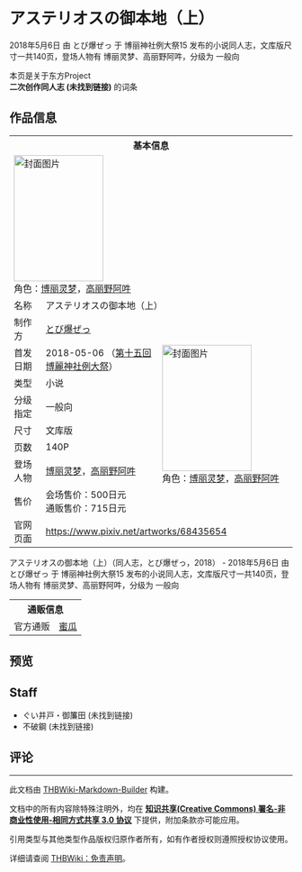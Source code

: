 # アステリオスの御本地（上）

<!-- source html: G:\repos\THBWiki-Markdown-Builder\THBWikiMarkdown\Temp\main\7\72\ns0%3A%E3%82%A2%E3%82%B9%E3%83%86%E3%83%AA%E3%82%AA%E3%82%B9%E3%81%AE%E5%BE%A1%E6%9C%AC%E5%9C%B0%EF%BC%88%E4%B8%8A%EF%BC%89.html -->

2018年5月6日 由 とび爆ぜっ 于 博丽神社例大祭15 发布的小说同人志，文库版尺寸一共140页，登场人物有 博丽灵梦、高丽野阿吽，分级为 一般向

本页是关于东方Project  
 **二次创作同人志 (未找到链接)** 的词条
## 作品信息

<table><tbody><tr><th colspan="3">基本信息</th></tr><tr><td class="cover-artwork-mobile" colspan="2"><a href="./文件-アステリオスの御本地（上）封面.jpg.md" class="image" title="封面图片"><img alt="封面图片" src="https://upload.thwiki.cc/thumb/2/2a/%E3%82%A2%E3%82%B9%E3%83%86%E3%83%AA%E3%82%AA%E3%82%B9%E3%81%AE%E5%BE%A1%E6%9C%AC%E5%9C%B0%EF%BC%88%E4%B8%8A%EF%BC%89%E5%B0%81%E9%9D%A2.jpg/159px-%E3%82%A2%E3%82%B9%E3%83%86%E3%83%AA%E3%82%AA%E3%82%B9%E3%81%AE%E5%BE%A1%E6%9C%AC%E5%9C%B0%EF%BC%88%E4%B8%8A%EF%BC%89%E5%B0%81%E9%9D%A2.jpg" decoding="async" loading="lazy" width="159" height="224" srcset="https://upload.thwiki.cc/thumb/2/2a/%E3%82%A2%E3%82%B9%E3%83%86%E3%83%AA%E3%82%AA%E3%82%B9%E3%81%AE%E5%BE%A1%E6%9C%AC%E5%9C%B0%EF%BC%88%E4%B8%8A%EF%BC%89%E5%B0%81%E9%9D%A2.jpg/239px-%E3%82%A2%E3%82%B9%E3%83%86%E3%83%AA%E3%82%AA%E3%82%B9%E3%81%AE%E5%BE%A1%E6%9C%AC%E5%9C%B0%EF%BC%88%E4%B8%8A%EF%BC%89%E5%B0%81%E9%9D%A2.jpg 1.5x, https://upload.thwiki.cc/thumb/2/2a/%E3%82%A2%E3%82%B9%E3%83%86%E3%83%AA%E3%82%AA%E3%82%B9%E3%81%AE%E5%BE%A1%E6%9C%AC%E5%9C%B0%EF%BC%88%E4%B8%8A%EF%BC%89%E5%B0%81%E9%9D%A2.jpg/319px-%E3%82%A2%E3%82%B9%E3%83%86%E3%83%AA%E3%82%AA%E3%82%B9%E3%81%AE%E5%BE%A1%E6%9C%AC%E5%9C%B0%EF%BC%88%E4%B8%8A%EF%BC%89%E5%B0%81%E9%9D%A2.jpg 2x" data-file-width="641" data-file-height="900"></a><div class="cover-char">角色：<a href="./博丽灵梦.md" title="博丽灵梦">博丽灵梦</a>，<a href="./高丽野阿吽.md" title="高丽野阿吽">高丽野阿吽</a></div></td>
</tr><tr><td class="label">名称</td><td colspan="2"> アステリオスの御本地（上） </td></tr><tr><td class="label">制作方</td><td><a href="./とび爆ぜっ.md" title="とび爆ぜっ">とび爆ぜっ</a></td><td class="cover-artwork" rowspan="8" style="min-width:224px;"><a href="./文件-アステリオスの御本地（上）封面.jpg.md" class="image" title="封面图片"><img alt="封面图片" src="https://upload.thwiki.cc/thumb/2/2a/%E3%82%A2%E3%82%B9%E3%83%86%E3%83%AA%E3%82%AA%E3%82%B9%E3%81%AE%E5%BE%A1%E6%9C%AC%E5%9C%B0%EF%BC%88%E4%B8%8A%EF%BC%89%E5%B0%81%E9%9D%A2.jpg/159px-%E3%82%A2%E3%82%B9%E3%83%86%E3%83%AA%E3%82%AA%E3%82%B9%E3%81%AE%E5%BE%A1%E6%9C%AC%E5%9C%B0%EF%BC%88%E4%B8%8A%EF%BC%89%E5%B0%81%E9%9D%A2.jpg" decoding="async" loading="lazy" width="159" height="224" srcset="https://upload.thwiki.cc/thumb/2/2a/%E3%82%A2%E3%82%B9%E3%83%86%E3%83%AA%E3%82%AA%E3%82%B9%E3%81%AE%E5%BE%A1%E6%9C%AC%E5%9C%B0%EF%BC%88%E4%B8%8A%EF%BC%89%E5%B0%81%E9%9D%A2.jpg/239px-%E3%82%A2%E3%82%B9%E3%83%86%E3%83%AA%E3%82%AA%E3%82%B9%E3%81%AE%E5%BE%A1%E6%9C%AC%E5%9C%B0%EF%BC%88%E4%B8%8A%EF%BC%89%E5%B0%81%E9%9D%A2.jpg 1.5x, https://upload.thwiki.cc/thumb/2/2a/%E3%82%A2%E3%82%B9%E3%83%86%E3%83%AA%E3%82%AA%E3%82%B9%E3%81%AE%E5%BE%A1%E6%9C%AC%E5%9C%B0%EF%BC%88%E4%B8%8A%EF%BC%89%E5%B0%81%E9%9D%A2.jpg/319px-%E3%82%A2%E3%82%B9%E3%83%86%E3%83%AA%E3%82%AA%E3%82%B9%E3%81%AE%E5%BE%A1%E6%9C%AC%E5%9C%B0%EF%BC%88%E4%B8%8A%EF%BC%89%E5%B0%81%E9%9D%A2.jpg 2x" data-file-width="641" data-file-height="900"></a><div class="cover-char">角色：<a href="./博丽灵梦.md" title="博丽灵梦">博丽灵梦</a>，<a href="./高丽野阿吽.md" title="高丽野阿吽">高丽野阿吽</a></div></td>
</tr><tr><td class="label">首发日期</td><td>2018-05-06&#160;（<a href="/展会作品列表?e=%E5%8D%9A%E4%B8%BD%E7%A5%9E%E7%A4%BE%E4%BE%8B%E5%A4%A7%E7%A5%AD%2315">第十五回 博麗神社例大祭</a>）</td></tr><tr><td class="label">类型</td><td>小说</td></tr><tr><td class="label">分级指定</td><td>一般向</td></tr><tr><td class="label">尺寸</td><td>文库版</td></tr><tr><td class="label">页数</td><td>140P</td></tr><tr><td class="label">登场人物</td><td><a href="./博丽灵梦.md" title="博丽灵梦">博丽灵梦</a>，<a href="./高丽野阿吽.md" title="高丽野阿吽">高丽野阿吽</a></td></tr><tr><td class="label">售价</td><td>会场售价：500日元<br>通贩售价：715日元</td></tr>
<tr><td class="label">官网页面</td><td colspan="2"><a rel="nofollow" class="external free" href="https://www.pixiv.net/artworks/68435654">https://www.pixiv.net/artworks/68435654</a></td></tr></tbody></table>

アステリオスの御本地（上）（同人志，とび爆ぜっ，2018） - 2018年5月6日 由 とび爆ぜっ 于 博丽神社例大祭15 发布的小说同人志，文库版尺寸一共140页，登场人物有 博丽灵梦、高丽野阿吽，分级为 一般向

<table><tbody><tr><th colspan="3">通贩信息</th></tr><tr><td class="label">官方通贩</td><td colspan="2"><a rel="nofollow" class="external text" href="https://www.melonbooks.co.jp/detail/detail.php?product_id=430325">蜜瓜</a></td></tr></tbody></table>


## 预览
## Staff
- ぐい井戸・御簾田 (未找到链接)
- 不破鋼 (未找到链接)

## 评论




---

此文档由 [THBWiki-Markdown-Builder](https://github.com/Delsin-Yu/THBWiki-Markdown-Builder) 构建。

文档中的所有内容除特殊注明外，均在 [**知识共享(Creative Commons) 署名-非商业性使用-相同方式共享 3.0 协议**](https://creativecommons.org/licenses/by-sa/3.0/deed.zh-hans) 下提供，附加条款亦可能应用。

引用类型与其他类型作品版权归原作者所有，如有作者授权则遵照授权协议使用。

详细请查阅 [THBWiki：免责声明](https://thbwiki.cc/THBWiki:%E5%85%8D%E8%B4%A3%E5%A3%B0%E6%98%8E)。

